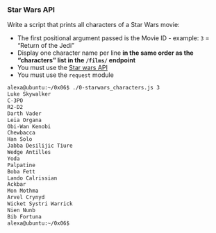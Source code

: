 ### Star Wars API

Write a script that prints all characters of a Star Wars movie:

- The first positional argument passed is the Movie ID - example: `3` = “Return of the Jedi”
- Display one character name per line **in the same order as the “characters” list in the `/films/` endpoint**
- You must use the [Star wars API](https://intranet.alxswe.com/rltoken/gh_NaSUk9QlXHVoACFU-tg)
- You must use the `request` module

``` bash
alexa@ubuntu:~/0x06$ ./0-starwars_characters.js 3
Luke Skywalker
C-3PO
R2-D2
Darth Vader
Leia Organa
Obi-Wan Kenobi
Chewbacca
Han Solo
Jabba Desilijic Tiure
Wedge Antilles
Yoda
Palpatine
Boba Fett
Lando Calrissian
Ackbar
Mon Mothma
Arvel Crynyd
Wicket Systri Warrick
Nien Nunb
Bib Fortuna
alexa@ubuntu:~/0x06$
```